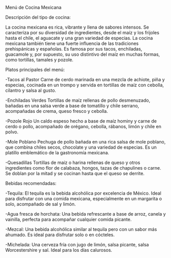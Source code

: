 Menú de Cocina Mexicana

Descripción del tipo de cocina:

La cocina mexicana es rica, vibrante y llena de sabores intensos. Se caracteriza por su diversidad de ingredientes, desde el maíz y los frijoles hasta el chile, el aguacate y una gran variedad de especias. La cocina mexicana también tiene una fuerte influencia de las tradiciones prehispánicas y españolas. Es famosa por sus tacos, enchiladas, guacamole y, por supuesto, su uso distintivo del maíz en muchas formas, como tortillas, tamales y pozole.

Platos principales del menú:

-Tacos al Pastor
Carne de cerdo marinada en una mezcla de achiote, piña y especias, cocinada en un trompo y servida en tortillas de maíz con cebolla, cilantro y salsa al gusto.

-Enchiladas Verdes
Tortillas de maíz rellenas de pollo desmenuzado, bañadas en una salsa verde a base de tomatillo y chile serrano, acompañadas de crema, queso fresco y cebolla.

-Pozole Rojo
Un caldo espeso hecho a base de maíz hominy y carne de cerdo o pollo, acompañado de orégano, cebolla, rábanos, limón y chile en polvo.

-Mole Poblano
Pechuga de pollo bañada en una rica salsa de mole poblano, que combina chiles secos, chocolate y una variedad de especias. Es un platillo emblemático de la gastronomía mexicana.

-Quesadillas
Tortillas de maíz o harina rellenas de queso y otros ingredientes como flor de calabaza, hongos, tazas de chapulines o carne. Se doblan por la mitad y se cocinan hasta que el queso se derrite.


Bebidas recomendadas:

-Tequila: El tequila es la bebida alcohólica por excelencia de México. Ideal para disfrutar con una comida mexicana, especialmente en un margarita o solo, acompañado de sal y limón.

-Agua fresca de horchata: Una bebida refrescante a base de arroz, canela y vainilla, perfecta para acompañar cualquier comida picante.

-Mezcal: Una bebida alcohólica similar al tequila pero con un sabor más ahumado. Es ideal para disfrutar solo o en cócteles.

-Michelada: Una cerveza fría con jugo de limón, salsa picante, salsa Worcestershire y sal. Ideal para los días calurosos.

